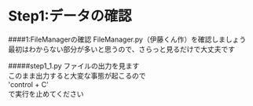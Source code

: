 # Step1:データの確認

####1:FileManagerの確認
FileManager.py（伊藤くん作）を確認しましょう  
最初はわからない部分が多いと思うので、さらっと見るだけで大丈夫です  

#####step1\_1.py
ファイルの出力を見ます  
このまま出力すると大変な事態が起こるので  
'control + C'  
で実行を止めてください  




